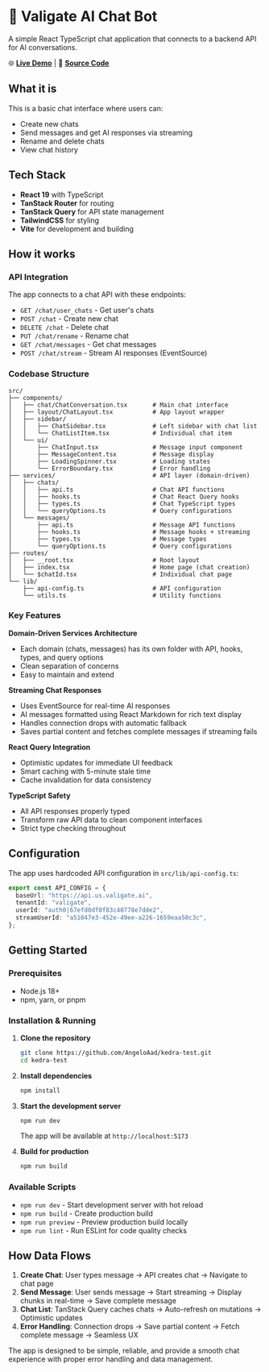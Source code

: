# 🤖 Valigate AI Chat Bot

A simple React TypeScript chat application that connects to a backend API for AI conversations.

🌐 **[Live Demo](https://kedra-test.vercel.app)** | 📁 **[Source Code](https://github.com/AngeloAad/kedra-test)**

## What it is

This is a basic chat interface where users can:

- Create new chats
- Send messages and get AI responses via streaming
- Rename and delete chats
- View chat history

## Tech Stack

- **React 19** with TypeScript
- **TanStack Router** for routing
- **TanStack Query** for API state management
- **TailwindCSS** for styling
- **Vite** for development and building

## How it works

### API Integration

The app connects to a chat API with these endpoints:

- `GET /chat/user_chats` - Get user's chats
- `POST /chat` - Create new chat
- `DELETE /chat` - Delete chat
- `PUT /chat/rename` - Rename chat
- `GET /chat/messages` - Get chat messages
- `POST /chat/stream` - Stream AI responses (EventSource)

### Codebase Structure

```
src/
├── components/
│   ├── chat/ChatConversation.tsx       # Main chat interface
│   ├── layout/ChatLayout.tsx           # App layout wrapper
│   ├── sidebar/
│   │   ├── ChatSidebar.tsx             # Left sidebar with chat list
│   │   └── ChatListItem.tsx            # Individual chat item
│   └── ui/
│       ├── ChatInput.tsx               # Message input component
│       ├── MessageContent.tsx          # Message display
│       ├── LoadingSpinner.tsx          # Loading states
│       └── ErrorBoundary.tsx           # Error handling
├── services/                           # API layer (domain-driven)
│   ├── chats/
│   │   ├── api.ts                      # Chat API functions
│   │   ├── hooks.ts                    # Chat React Query hooks
│   │   ├── types.ts                    # Chat TypeScript types
│   │   └── queryOptions.ts             # Query configurations
│   └── messages/
│       ├── api.ts                      # Message API functions
│       ├── hooks.ts                    # Message hooks + streaming
│       ├── types.ts                    # Message types
│       └── queryOptions.ts             # Query configurations
├── routes/
│   ├── __root.tsx                      # Root layout
│   ├── index.tsx                       # Home page (chat creation)
│   └── $chatId.tsx                     # Individual chat page
└── lib/
    ├── api-config.ts                   # API configuration
    └── utils.ts                        # Utility functions
```

### Key Features

**Domain-Driven Services Architecture**

- Each domain (chats, messages) has its own folder with API, hooks, types, and query options
- Clean separation of concerns
- Easy to maintain and extend

**Streaming Chat Responses**

- Uses EventSource for real-time AI responses
- AI messages formatted using React Markdown for rich text display
- Handles connection drops with automatic fallback
- Saves partial content and fetches complete messages if streaming fails

**React Query Integration**

- Optimistic updates for immediate UI feedback
- Smart caching with 5-minute stale time
- Cache invalidation for data consistency

**TypeScript Safety**

- All API responses properly typed
- Transform raw API data to clean component interfaces
- Strict type checking throughout

## Configuration

The app uses hardcoded API configuration in `src/lib/api-config.ts`:

```typescript
export const API_CONFIG = {
  baseUrl: "https://api.us.valigate.ai",
  tenantId: "valigate",
  userId: "auth0|67efd0df0f83c40778e7dde2",
  streamUserId: "a51047e3-452e-49ee-a226-1659eaa50c3c",
};
```

## Getting Started

### Prerequisites

- Node.js 18+
- npm, yarn, or pnpm

### Installation & Running

1. **Clone the repository**

   ```bash
   git clone https://github.com/AngeloAad/kedra-test.git
   cd kedra-test
   ```

2. **Install dependencies**

   ```bash
   npm install
   ```

3. **Start the development server**

   ```bash
   npm run dev
   ```

   The app will be available at `http://localhost:5173`

4. **Build for production**
   ```bash
   npm run build
   ```

### Available Scripts

- `npm run dev` - Start development server with hot reload
- `npm run build` - Create production build
- `npm run preview` - Preview production build locally
- `npm run lint` - Run ESLint for code quality checks

## How Data Flows

1. **Create Chat**: User types message → API creates chat → Navigate to chat page
2. **Send Message**: User sends message → Start streaming → Display chunks in real-time → Save complete message
3. **Chat List**: TanStack Query caches chats → Auto-refresh on mutations → Optimistic updates
4. **Error Handling**: Connection drops → Save partial content → Fetch complete message → Seamless UX

The app is designed to be simple, reliable, and provide a smooth chat experience with proper error handling and data management.
